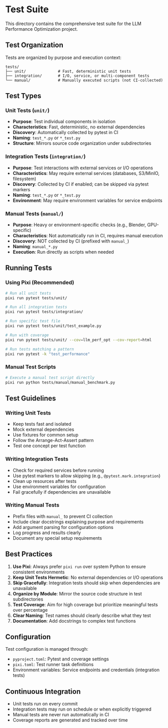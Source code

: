 # Test Suite

This directory contains the comprehensive test suite for the LLM Performance Optimization project.

## Test Organization

Tests are organized by purpose and execution context:

```
tests/
├── unit/              # Fast, deterministic unit tests
├── integration/       # I/O, service, or multi-component tests
└── manual/            # Manually executed scripts (not CI-collected)
```

## Test Types

### Unit Tests (`unit/`)
- **Purpose**: Test individual components in isolation
- **Characteristics**: Fast, deterministic, no external dependencies
- **Discovery**: Automatically collected by pytest in CI
- **Naming**: `test_*.py` or `*_test.py`
- **Structure**: Mirrors source code organization under subdirectories

### Integration Tests (`integration/`)
- **Purpose**: Test interactions with external services or I/O operations
- **Characteristics**: May require external services (databases, S3/MinIO, filesystem)
- **Discovery**: Collected by CI if enabled; can be skipped via pytest markers
- **Naming**: `test_*.py` or `*_test.py`
- **Environment**: May require environment variables for service endpoints

### Manual Tests (`manual/`)
- **Purpose**: Heavy or environment-specific checks (e.g., Blender, GPU-specific)
- **Characteristics**: Not automatically run in CI, requires manual execution
- **Discovery**: NOT collected by CI (prefixed with `manual_`)
- **Naming**: `manual_*.py`
- **Execution**: Run directly as scripts when needed

## Running Tests

### Using Pixi (Recommended)

```bash
# Run all unit tests
pixi run pytest tests/unit/

# Run all integration tests
pixi run pytest tests/integration/

# Run specific test file
pixi run pytest tests/unit/test_example.py

# Run with coverage
pixi run pytest tests/unit/ --cov=llm_perf_opt --cov-report=html

# Run tests matching a pattern
pixi run pytest -k "test_performance"
```

### Manual Test Scripts

```bash
# Execute a manual test script directly
pixi run python tests/manual/manual_benchmark.py
```

## Test Guidelines

### Writing Unit Tests
- Keep tests fast and isolated
- Mock external dependencies
- Use fixtures for common setup
- Follow the Arrange-Act-Assert pattern
- Test one concept per test function

### Writing Integration Tests
- Check for required services before running
- Use pytest markers to allow skipping (e.g., `@pytest.mark.integration`)
- Clean up resources after tests
- Use environment variables for configuration
- Fail gracefully if dependencies are unavailable

### Writing Manual Tests
- Prefix files with `manual_` to prevent CI collection
- Include clear docstrings explaining purpose and requirements
- Add argument parsing for configuration options
- Log progress and results clearly
- Document any special setup requirements

## Best Practices

1. **Use Pixi**: Always prefer `pixi run` over system Python to ensure consistent environments
2. **Keep Unit Tests Hermetic**: No external dependencies or I/O operations
3. **Skip Gracefully**: Integration tests should skip when dependencies are unavailable
4. **Organize by Module**: Mirror the source code structure in test subdirectories
5. **Test Coverage**: Aim for high coverage but prioritize meaningful tests over percentage
6. **Clear Naming**: Test names should clearly describe what they test
7. **Documentation**: Add docstrings to complex test functions

## Configuration

Test configuration is managed through:
- `pyproject.toml`: Pytest and coverage settings
- `pixi.toml`: Test runner task definitions
- Environment variables: Service endpoints and credentials (integration tests)

## Continuous Integration

- Unit tests run on every commit
- Integration tests may run on schedule or when explicitly triggered
- Manual tests are never run automatically in CI
- Coverage reports are generated and tracked over time
